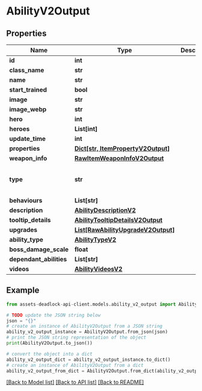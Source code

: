 # AbilityV2Output


## Properties

Name | Type | Description | Notes
------------ | ------------- | ------------- | -------------
**id** | **int** |  | 
**class_name** | **str** |  | 
**name** | **str** |  | 
**start_trained** | **bool** |  | [optional] 
**image** | **str** |  | [optional] 
**image_webp** | **str** |  | [optional] 
**hero** | **int** |  | [optional] 
**heroes** | **List[int]** |  | [optional] 
**update_time** | **int** |  | [optional] 
**properties** | [**Dict[str, ItemPropertyV2Output]**](ItemPropertyV2Output.md) |  | [optional] 
**weapon_info** | [**RawItemWeaponInfoV2Output**](RawItemWeaponInfoV2Output.md) |  | [optional] 
**type** | **str** |  | [optional] [default to 'ability']
**behaviours** | **List[str]** |  | [optional] 
**description** | [**AbilityDescriptionV2**](AbilityDescriptionV2.md) |  | 
**tooltip_details** | [**AbilityTooltipDetailsV2Output**](AbilityTooltipDetailsV2Output.md) |  | [optional] 
**upgrades** | [**List[RawAbilityUpgradeV2Output]**](RawAbilityUpgradeV2Output.md) |  | [optional] 
**ability_type** | [**AbilityTypeV2**](AbilityTypeV2.md) |  | [optional] 
**boss_damage_scale** | **float** |  | [optional] 
**dependant_abilities** | **List[str]** |  | [optional] 
**videos** | [**AbilityVideosV2**](AbilityVideosV2.md) |  | [optional] 

## Example

```python
from assets-deadlock-api-client.models.ability_v2_output import AbilityV2Output

# TODO update the JSON string below
json = "{}"
# create an instance of AbilityV2Output from a JSON string
ability_v2_output_instance = AbilityV2Output.from_json(json)
# print the JSON string representation of the object
print(AbilityV2Output.to_json())

# convert the object into a dict
ability_v2_output_dict = ability_v2_output_instance.to_dict()
# create an instance of AbilityV2Output from a dict
ability_v2_output_from_dict = AbilityV2Output.from_dict(ability_v2_output_dict)
```
[[Back to Model list]](../README.md#documentation-for-models) [[Back to API list]](../README.md#documentation-for-api-endpoints) [[Back to README]](../README.md)



